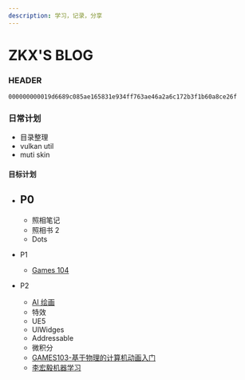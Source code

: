```yaml
---
description: 学习，记录，分享
---
```

# ZKX'S BLOG

### HEADER

`000000000019d6689c085ae165831e934ff763ae46a2a6c172b3f1b60a8ce26f`

### 日常计划

* 目录整理
* vulkan util
* muti skin

#### 目标计划

- P0
  --


  - 照相笔记
  - 照相书 2
  - Dots
- P1

  - [Games 104](https://www.bilibili.com/video/BV12Z4y1B7th)
- P2

  - [AI 绘画](https://www.bilibili.com/video/BV1aN4y1A7j1/?vd_source=ebf06d572d5366b5ef7bc5032fefb08d)
  - 特效
  - UE5
  - UIWidges
  - Addressable
  - 微积分
  - [GAMES103-基于物理的计算机动画入门](https://www.bilibili.com/video/BV12Q4y1S73g)
  - [李宏毅机器学习](https://www.bilibili.com/video/BV1JE411g7XF)
